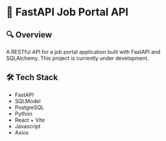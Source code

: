 # 💼 FastAPI Job Portal API

## 🔍 Overview
A RESTful API for a job portal application built with FastAPI and SQLAlchemy. This project is currently under development.

## 🛠️ Tech Stack
- FastAPI
- SQLModel
- PostgreSQL
- Python
- React + Vite
- Javascript
- Axios